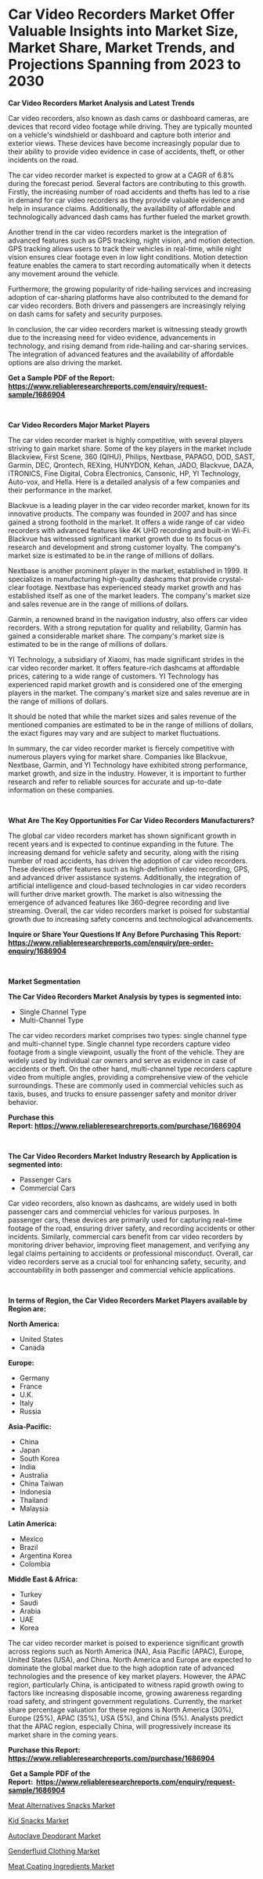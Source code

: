 <p><h1>Car Video Recorders Market Offer Valuable Insights into Market Size, Market Share, Market Trends, and Projections Spanning from 2023 to 2030</h1></p><p><strong>Car Video Recorders Market Analysis and Latest Trends</strong></p>
<p><p>Car video recorders, also known as dash cams or dashboard cameras, are devices that record video footage while driving. They are typically mounted on a vehicle's windshield or dashboard and capture both interior and exterior views. These devices have become increasingly popular due to their ability to provide video evidence in case of accidents, theft, or other incidents on the road.</p><p>The car video recorder market is expected to grow at a CAGR of 6.8% during the forecast period. Several factors are contributing to this growth. Firstly, the increasing number of road accidents and thefts has led to a rise in demand for car video recorders as they provide valuable evidence and help in insurance claims. Additionally, the availability of affordable and technologically advanced dash cams has further fueled the market growth.</p><p>Another trend in the car video recorders market is the integration of advanced features such as GPS tracking, night vision, and motion detection. GPS tracking allows users to track their vehicles in real-time, while night vision ensures clear footage even in low light conditions. Motion detection feature enables the camera to start recording automatically when it detects any movement around the vehicle.</p><p>Furthermore, the growing popularity of ride-hailing services and increasing adoption of car-sharing platforms have also contributed to the demand for car video recorders. Both drivers and passengers are increasingly relying on dash cams for safety and security purposes.</p><p>In conclusion, the car video recorders market is witnessing steady growth due to the increasing need for video evidence, advancements in technology, and rising demand from ride-hailing and car-sharing services. The integration of advanced features and the availability of affordable options are also driving the market.</p></p>
<p><strong>Get a Sample PDF of the Report:&nbsp; <a href="https://www.reliableresearchreports.com/enquiry/request-sample/1686904">https://www.reliableresearchreports.com/enquiry/request-sample/1686904</a></strong></p>
<p>&nbsp;</p>
<p><strong>Car Video Recorders Major Market Players</strong></p>
<p><p>The car video recorder market is highly competitive, with several players striving to gain market share. Some of the key players in the market include Blackview, First Scene, 360 (QIHU), Philips, Nextbase, PAPAGO, DOD, SAST, Garmin, DEC, Qrontech, REXing, HUNYDON, Kehan, JADO, Blackvue, DAZA, iTRONICS, Fine Digital, Cobra Electronics, Cansonic, HP, YI Technology, Auto-vox, and Hella. Here is a detailed analysis of a few companies and their performance in the market.</p><p>Blackvue is a leading player in the car video recorder market, known for its innovative products. The company was founded in 2007 and has since gained a strong foothold in the market. It offers a wide range of car video recorders with advanced features like 4K UHD recording and built-in Wi-Fi. Blackvue has witnessed significant market growth due to its focus on research and development and strong customer loyalty. The company's market size is estimated to be in the range of millions of dollars.</p><p>Nextbase is another prominent player in the market, established in 1999. It specializes in manufacturing high-quality dashcams that provide crystal-clear footage. Nextbase has experienced steady market growth and has established itself as one of the market leaders. The company's market size and sales revenue are in the range of millions of dollars.</p><p>Garmin, a renowned brand in the navigation industry, also offers car video recorders. With a strong reputation for quality and reliability, Garmin has gained a considerable market share. The company's market size is estimated to be in the range of millions of dollars.</p><p>YI Technology, a subsidiary of Xiaomi, has made significant strides in the car video recorder market. It offers feature-rich dashcams at affordable prices, catering to a wide range of customers. YI Technology has experienced rapid market growth and is considered one of the emerging players in the market. The company's market size and sales revenue are in the range of millions of dollars.</p><p>It should be noted that while the market sizes and sales revenue of the mentioned companies are estimated to be in the range of millions of dollars, the exact figures may vary and are subject to market fluctuations.</p><p>In summary, the car video recorder market is fiercely competitive with numerous players vying for market share. Companies like Blackvue, Nextbase, Garmin, and YI Technology have exhibited strong performance, market growth, and size in the industry. However, it is important to further research and refer to reliable sources for accurate and up-to-date information on these companies.</p></p>
<p>&nbsp;</p>
<p><strong>What Are The Key Opportunities For Car Video Recorders Manufacturers?</strong></p>
<p><p>The global car video recorders market has shown significant growth in recent years and is expected to continue expanding in the future. The increasing demand for vehicle safety and security, along with the rising number of road accidents, has driven the adoption of car video recorders. These devices offer features such as high-definition video recording, GPS, and advanced driver assistance systems. Additionally, the integration of artificial intelligence and cloud-based technologies in car video recorders will further drive market growth. The market is also witnessing the emergence of advanced features like 360-degree recording and live streaming. Overall, the car video recorders market is poised for substantial growth due to increasing safety concerns and technological advancements.</p></p>
<p><strong>Inquire or Share Your Questions If Any Before Purchasing This Report: <a href="https://www.reliableresearchreports.com/enquiry/pre-order-enquiry/1686904">https://www.reliableresearchreports.com/enquiry/pre-order-enquiry/1686904</a></strong></p>
<p>&nbsp;</p>
<p><strong>Market Segmentation</strong></p>
<p><strong>The Car Video Recorders Market Analysis by types is segmented into:</strong></p>
<p><ul><li>Single Channel Type</li><li>Multi-Channel Type</li></ul></p>
<p><p>The car video recorders market comprises two types: single channel type and multi-channel type. Single channel type recorders capture video footage from a single viewpoint, usually the front of the vehicle. They are widely used by individual car owners and serve as evidence in case of accidents or theft. On the other hand, multi-channel type recorders capture video from multiple angles, providing a comprehensive view of the vehicle surroundings. These are commonly used in commercial vehicles such as taxis, buses, and trucks to ensure passenger safety and monitor driver behavior.</p></p>
<p><strong>Purchase this Report:&nbsp;<a href="https://www.reliableresearchreports.com/purchase/1686904">https://www.reliableresearchreports.com/purchase/1686904</a></strong></p>
<p>&nbsp;</p>
<p><strong>The Car Video Recorders Market Industry Research by Application is segmented into:</strong></p>
<p><ul><li>Passenger Cars</li><li>Commercial Cars</li></ul></p>
<p><p>Car video recorders, also known as dashcams, are widely used in both passenger cars and commercial vehicles for various purposes. In passenger cars, these devices are primarily used for capturing real-time footage of the road, ensuring driver safety, and recording accidents or other incidents. Similarly, commercial cars benefit from car video recorders by monitoring driver behavior, improving fleet management, and verifying any legal claims pertaining to accidents or professional misconduct. Overall, car video recorders serve as a crucial tool for enhancing safety, security, and accountability in both passenger and commercial vehicle applications.</p></p>
<p>&nbsp;</p>
<p><strong>In terms of Region, the Car Video Recorders Market Players available by Region are:</strong></p>
<p>
    <p> <strong> North America: </strong>
        <ul>
            <li>United States</li>
            <li>Canada</li>
        </ul>
        </p> 
    <p> <strong> Europe: </strong>
        <ul>
            <li>Germany</li>
            <li>France</li>
            <li>U.K.</li>
            <li>Italy</li>
            <li>Russia</li>
        </ul>
        </p> 
    <p> <strong> Asia-Pacific: </strong>
        <ul>
            <li>China</li>
            <li>Japan</li>
            <li>South Korea</li>
            <li>India</li>
            <li>Australia</li>
            <li>China Taiwan</li>
            <li>Indonesia</li>
            <li>Thailand</li>
            <li>Malaysia</li>
        </ul>
        </p> 
    <p> <strong> Latin America: </strong>
        <ul>
            <li>Mexico</li>
            <li>Brazil</li>
            <li>Argentina Korea</li>
            <li>Colombia</li>
        </ul>
        </p> 
    <p> <strong> Middle East & Africa: </strong>
        <ul>
            <li>Turkey</li>
            <li>Saudi</li>
            <li>Arabia</li>
            <li>UAE</li>
            <li>Korea</li>
        </ul>
    </p>
    </p>
<p><p>The car video recorder market is poised to experience significant growth across regions such as North America (NA), Asia Pacific (APAC), Europe, United States (USA), and China. North America and Europe are expected to dominate the global market due to the high adoption rate of advanced technologies and the presence of key market players. However, the APAC region, particularly China, is anticipated to witness rapid growth owing to factors like increasing disposable income, growing awareness regarding road safety, and stringent government regulations. Currently, the market share percentage valuation for these regions is North America (30%), Europe (25%), APAC (35%), USA (5%), and China (5%). Analysts predict that the APAC region, especially China, will progressively increase its market share in the coming years.</p></p>
<p><strong>Purchase this Report: <a href="https://www.reliableresearchreports.com/purchase/1686904">https://www.reliableresearchreports.com/purchase/1686904</a></strong></p>
<p>&nbsp;<strong>Get a Sample PDF of the Report:&nbsp;&nbsp;<a href="https://www.reliableresearchreports.com/enquiry/request-sample/1686904">https://www.reliableresearchreports.com/enquiry/request-sample/1686904</a></strong></p>
<p><strong></strong></p>
<p><p><a href="https://www.linkedin.com/pulse/decoding-meat-alternatives-snacks-market-deep-dive-latest-j9jyf/">Meat Alternatives Snacks Market</a></p><p><a href="https://www.linkedin.com/pulse/kid-snacks-market-research-report-provides-thorough-kfpuf/">Kid Snacks Market</a></p><p><a href="https://medium.com/@kellielakin_97357/analyzing-autoclave-deodorant-market-global-industry-perspective-and-forecast-2023-to-2030-c3e5bb9faefe">Autoclave Deodorant Market</a></p><p><a href="https://medium.com/@juananienow/genderfluid-clothing-market-trends-and-market-analysis-forecasted-for-period-2023-2030-e85885d6ff31">Genderfluid Clothing Market</a></p><p><a href="https://www.linkedin.com/pulse/meat-coating-ingredients-market-size-share-global-analysis-wthrf/">Meat Coating Ingredients Market</a></p></p>